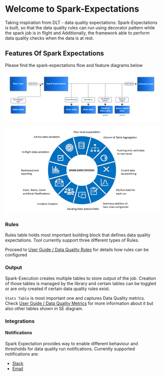 # Welcome to Spark-Expectations

Taking inspiration from DLT - data quality expectations: Spark-Expectations is built, so that the data quality rules can 
run using decorator pattern while the spark job is in flight and Additionally, the framework able to perform data 
quality checks when the data is at rest.

## Features Of Spark Expectations

Please find the spark-expectations flow and feature diagrams below

<p align="center">
<img src=https://github.com/Nike-Inc/spark-expectations/blob/main/docs/se_diagrams/flow.png?raw=true width=1000></p>

<p align="center">
<img src=https://github.com/Nike-Inc/spark-expectations/blob/main/docs/se_diagrams/features.png?raw=true width=1000></p>

### Rules

Rules table holds most important building block that defines data quality expectations. Tool currently support three different types of Rules. 


Proceed to [User Guide / Data Quality Rules](user_guide/data_quality_rules/) for details how rules can be configured


### Output

Spark-Execution creates multiple tables to store output of the job. 
Creation of those tables is managed by the library and certain tables can be toggled or are only created if certain data quality rules exist.

`Stats Table` is most important one and captures Data Quality metrics. 
Check [User Guide / Data Quality Metrics](user_guide/data_quality_metrics/) for more information about it but also other tables shown in SE diagram.


### Integrations

#### Notifications

Spark Expectation provides way to enable different behaviour and thresholds for data quality run notifications. Currently supported notifications are:

- [Slack](user_guide/notifications/slack_notifications/)
- [Email](user_guide/notifications/email_notifications/)
